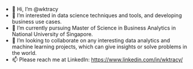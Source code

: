 - 👋 Hi, I’m @wktracy
- 👀 I’m interested in data science techniques and tools, and developing business use cases.
- 🌱 I’m currently pursuing Master of Science in Business Analytics in National University of Singapore.
- 💞️ I’m looking to collaborate on any interesting data analytics and machine learning projects, which can give insights or solve problems in the world.
- 📫 Please reach me at LinkedIn: https://www.linkedin.com/in/wktracy/

<!---
wktracy/wktracy is a ✨ special ✨ repository because its `README.md` (this file) appears on your GitHub profile.
You can click the Preview link to take a look at your changes.
--->
